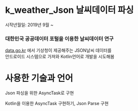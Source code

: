 # k_weather_Json 날씨데이터 파싱

시작년월일: 2019년 9월 ~ 

<h3>대한민국 공공데이터 포털을 이용한 날씨데이터 연구</h3>

<a href="https://www.data.go.kr">data.go.kr</a> 에서 기상청이 제공해주는 JSON날씨 데이터를<br>
안드로이드 시스템으로 가져와 Kotlin언어로 개발을 시도해봄<br>

# 사용한 기술과 언어

Json 파싱을 위한 AsyncTask로 구현 <br>

Kotlin을 이용한 AsyncTask 구현하기, Json Parse 구현

